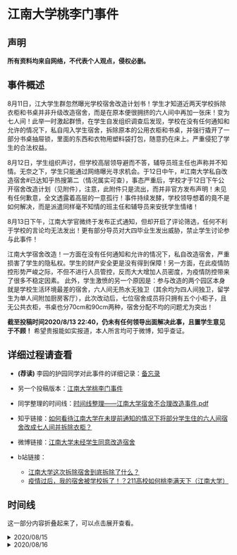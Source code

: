 # 江南大学桃李门事件

## 声明
**所有资料均来自网络，不代表个人观点，侵权必删。**

## 事件概述
8月11日，江大学生群忽然曝光学校宿舍改造计划书！学生才知道近两天学校拆除衣柜和书桌并非升级改造宿舍，而是在原本便很拥挤的六人间中再加一张床！变为七人间！此举一时激起群愤，在学生自发组织调查后发现，学校在没有任何通知和允许的情况下，私自闯入学生宿舍，拆除原本的公用衣柜和书桌，并强行撬开了一部分书桌抽屉锁，里面的东西和衣物用塑料袋打包，随意扔在床上。严重侵犯了学生的合法权益。

8月12日，学生组织声讨，但学校高层领导避而不答，辅导员班主任也声称并不知情。无奈之下，学生只能通过网络曝光寻求机会。于12日中午，#江南大学私自改造宿舍#已达知乎热搜第二（情况属实可查），事态严重后，学校才于12日下午公开宿舍改造计划（见附件），注意，此附件只是流出，而并非官方发布声明！未见有任何歉意，全文透露着高层的一意孤行！事件持续发酵，学校领导想着的竟不是如何解决，而是派遣同样毫不知情的班主任和辅导员来安抚学生情绪！

8月13日下午，江南大学官微终于发布正式通知，但却开启了评论筛选，任何不利于学校的言论均无法发出！更有部分导员对大四毕业生发出威胁，禁止学生讨论参与此事件！

江南大学宿舍改造！一方面在没有任何通知和允许的情况下，私自改造宿舍，严重损害了学生的隐私权。学生的财产安全更是没有得到保障！另一方面，在此疫情防控形势严峻之际，不但不进行人员管控，反而大大增加人员密度，为疫情防控带来了很多不稳定因素。
此外，学生激愤的另一个原因是：参与改造的两个园区本身就是学校生活环境最差的宿舍，六人间无热水无独卫（其余均为四人间独卫，留学生为单人间附加厨房客厅），此次改动后，七位宿舍成员将只拥有五个小柜子，且无公共衣柜，书桌也分70cm和90cm两种，宿舍分配不均的问题尤为突出！

**截至投稿时间2020/8/13 22:40，仍未有任何领导出面解决此事，且置学生意见于不顾！** 希望贵报能如实报道，本人所言均可于微博，知乎查证。


## 详细过程请查看
- **(荐读)** 李园的护园同学对此事件的详细记录：[备忘录](http://url.cn/mQkBdW4J)
- 另一个投稿版本：[江南大学桃李门事件](https://s1.ax1x.com/2020/08/13/d9uOrn.jpg)
- 同学整理的时间线：[时间线整理——江南大学宿舍不合理改造事件.pdf](https://github.com/jnu-archives/dormitory/blob/master/%E6%97%B6%E9%97%B4%E7%BA%BF%E6%95%B4%E7%90%86%E2%80%94%E2%80%94%E6%B1%9F%E5%8D%97%E5%A4%A7%E5%AD%A6%E5%AE%BF%E8%88%8D%E4%B8%8D%E5%90%88%E7%90%86%E6%94%B9%E9%80%A0%E4%BA%8B%E4%BB%B6%EF%BC%88%E6%9C%AA%E5%AE%8C%E5%BE%85%E7%BB%AD%EF%BC%89.pdf)

- 知乎链接：[如何看待江南大学在未提前通知的情况下将部分学生住的六人间宿舍改成七人间并拆除衣柜？](https://www.zhihu.com/question/413577697)

- 微博链接：[江南大学未经学生同意改造宿舍](https://s.weibo.com/weibo?q=%23%E6%B1%9F%E5%8D%97%E5%A4%A7%E5%AD%A6%E6%9C%AA%E7%BB%8F%E5%AD%A6%E7%94%9F%E5%90%8C%E6%84%8F%E6%94%B9%E9%80%A0%E5%AE%BF%E8%88%8D%23&from=default)

- b站链接：
  - [江南大学这次拆除宿舍到底拆除了什么？](https://www.bilibili.com/video/BV1854y1i7nA)
  - [疫情过后，我的宿舍被学校拆了！？211高校如何桃李满天下（江南大学）](https://www.bilibili.com/video/BV1at4y1D7RV)
  
  
 ## 时间线
 
这一部分内容折叠起来了，可以点击展开查看。 
 
<details>
 <summary>2020/08/15</summary>
  
 - 截至今天，学校对此事仍未发声，一声不吭。
 - 虽然表面上学校一声不吭，背地里在偷偷的继续琢磨着怎么拆宿舍。学校开始要求各学院组织志愿者回去搬东西，并且给回去的志愿者以表彰和第二课堂认证。
 </details>
 
 <details>
<summary>2020/08/16</summary>

- 截至今天，学校对此事仍未发声，一声不吭。
- 购买文化衫的群里出现内鬼，被查水表。在这里为背后默默付出的兄弟表示安慰。
- 舆论走向有点偏。媒体为博大众眼球，将矛盾集中在留学生单人间宿舍这个问题上。虽然说起留学生的单人宿舍来，确实很不公平，但这不是桃李人的关注重点，桃李人也不会因为这个而愤怒什么的。桃李人只想让世界都看清江大领导的态度是什么样，看清他们那副丑恶的嘴脸，置群众于不顾，连承认错误的勇气都没有。


</details>

